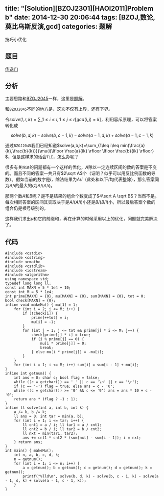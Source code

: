title: "[Solution][BZOJ2301][HAOI2011]Problem b"
date: 2014-12-30 20:06:44
tags: [BZOJ,数论,莫比乌斯反演,gcd]
categories: 题解
---
技巧小优化
<!--more-->
## 题目
[传送门](http://www.lydsy.com/JudgeOnline/problem.php?id=2301)

## 分析
主要思路和[BZOJ2045](http://www.lydsy.com/JudgeOnline/problem.php?id=2045)一样，这里是[题解](http://gaotianyu1350.gitcafe.com/2014/12/29/BZOJ2045-%E5%8F%8C%E4%BA%B2%E6%95%B0/)。

和`BZOJ2045`不同的地方是，这次不仅有上界，还有下界。

令$solve(l,r,k)=\sum\_{1\leq i\leq l,1\leq j\leq r}{[gcd(i,j)=k]}$，利用容斥原理，可以将答案转化成

$$ solve(b,d,k)-solve(b,c-1,k)-solve(a-1,d,k)+solve(a-1,c-1,k) $$

通过`BZOJ2045`我们已经知道$solve(a,b,k)=\sum\_{1\leq i\leq min(\frac{a}{k},\frac{b}{k})}{\mu(i)\lfloor \frac{a}{ik} \rfloor \lfloor \frac{b}{ik} \rfloor} $，但是这样求的话会`TLE`，怎么办呢？

很多有关`除法`的问题都有一个这样的优化，$A$除以一定连续区间的数的答案是不变的。而且不同的答案一共只有$2\sqrt A$个（证明？似乎可以用反比例函数的导数）。假如当前的数字是$i$，除法结果为$A/i$（此处和以下$/$均代表整除），那么答案同为$A/i$的最大的$i$为$A/(A/i)$。

那两个数$A$和$B$呢？是不是结果的组合个数变成了$4\sqrt A \sqrt B$？当然不是。每次相同答案的区间其实取决于是$A/(A/i)$小还是$B/(B/i)$小，所以最后答案个数的组合仍是根号级别的。

这样我们求出$\mu$和它的前缀和，再在计算的时候采用以上的优化，问题就完美解决了。

## 代码
```
#include <cstdio>
#include <cstring>
#include <cmath>
#include <cstdlib>
#include <iostream>
#include <algorithm>
using namespace std;
typedef long long ll;
const int MAXN = 5 * 1e4 + 10;
const int M = 5 * 1e4;
int prime[MAXN] = {0}, mu[MAXN] = {0}, sum[MAXN] = {0}, tot = 0;
bool check[MAXN] = {0};
inline void makeMu() { mu[1] = 1;
    for (int i = 2; i <= M; i++) {
        if (!check[i]) {
            prime[++tot] = i;
            mu[i] = -1;
        }
        for (int j = 1; j <= tot && prime[j] * i <= M; j++) {
            check[prime[j] * i] = true;
            if (i % prime[j] == 0) {
                mu[i * prime[j]] = 0;
                break;
            } else mu[i * prime[j]] = -mu[i];
        }
    }
    for (int i = 1; i <= M; i++) sum[i] = sum[i - 1] + mu[i];
}
inline int getnum() {
    int ans = 0; char c; bool flag = false;
    while ((c = getchar()) == ' ' || c == '\n' || c == '\r');
    if (c == '-') flag = true; else ans = c - '0';
    while ((c = getchar()) >= '0' && c <= '9') ans = ans * 10 + c - '0';
    return ans * (flag ? -1 : 1);    
}
inline ll solve(int a, int b, int k) {
    a /= k, b /= k;
    ll ans = 0; int tar = min(a, b);
    for (int i = 1; i <= tar; i++) {
        ll cnt1 = a / i; ll tar1 = a / cnt1;
        ll cnt2 = b / i; ll tar2 = b / cnt2;
        ll nxt = min(tar1, tar2);
        ans += cnt1 * cnt2 * (sum[nxt] - sum[i - 1]); i = nxt;
    } return ans;
}
int main() { makeMu();
    int n, a, b, c, d, k;
    n = getnum();
    for (int i = 1; i <= n; i++) {
        a = getnum(); b = getnum(); c = getnum(); d = getnum(); k = getnum();
        printf("%lld\n", solve(b, d, k) - solve(b, c - 1, k) - solve(a - 1, d, k) + solve(a - 1, c - 1, k));
    }
}
```